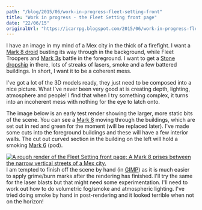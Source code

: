 ```yaml
---
path: "/blog/2015/06/work-in-progress-fleet-setting-front"
title: "Work in progress - the Fleet Setting front page"
date: "22/06/15"
originalUrl: "https://icarrpg.blogspot.com/2015/06/work-in-progress-fleet-setting-front.html"
---
```

I have an image in my mind of a Mex city in the thick of a firefight. I want a [Mark 8 droid](http://icarrpg.blogspot.co.uk/2015/05/quite-unexpected-surprise-droid-mk8.html) busting its way through in the background, while Fleet Troopers and [Mark 3s](http://icarrpg.blogspot.co.uk/2014/12/never-leave-well-enough-alone.html) battle in the foreground. I want to get a [Stone dropship](https://plus.google.com/b/101167212141043946609/101167212141043946609/posts/TshcL8KAZbJ?pid=5854223316827006066&oid=101167212141043946609) in there, lots of streaks of lasers, smoke and a few battered buildings. In short, I want it to be a coherent mess.  

I've got a lot of the 3D models ready, they just need to be composed into a nice picture. What I've never been very good at is creating depth, lighting, atmosphere and people! I find that when I try something complex, it turns into an incoherent mess with nothing for the eye to latch onto.   

The image below is an early test render showing the larger, more static bits of the scene. You can see a [Mark 8](http://icarrpg.blogspot.co.uk/2015/05/quite-unexpected-surprise-droid-mk8.html) moving through the buildings, which are set out in red and green for the moment (will be replaced later). I've made some cuts into the foreground buildings and these will have a few interior walls. The cut out curved section in the building on the left will hold a smoking [Mark 6](http://icarrpg.blogspot.co.uk/2015/01/droid-mk-6-pod-complete.html) (pod).  

[![](http://3.bp.blogspot.com/-AE0enVN5RoE/VYhUenYZ8TI/AAAAAAABP4I/FOSPxQeW_Uc/s640/wip1.jpg "A rough render of the Fleet Setting front page; A Mark 8 prises between the narrow vertical streets of a Mex city.")](http://3.bp.blogspot.com/-AE0enVN5RoE/VYhUenYZ8TI/AAAAAAABP4I/FOSPxQeW_Uc/s1600/wip1.jpg)  
I am tempted to finish off the scene by hand (in [GIMP](http://www.gimp.org/)) as it is much easier to apply grime/burn marks after the rendering has finished. I'll try the same for the laser blasts but that might need some experimentation. I'll need to work out how to do volumetric fog/smoke and atmospheric lighting. I've tried doing smoke by hand in post-rendering and it looked terrible when not on the horizon!